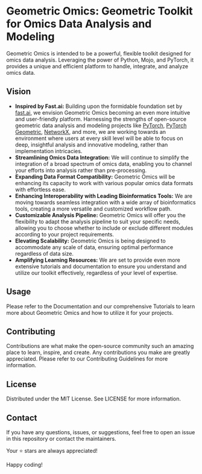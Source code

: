 # Geometric Omics: Geometric Toolkit for Omics Data Analysis and Modeling 

Geometric Omics is intended to be a powerful, flexible toolkit designed for omics data analysis. Leveraging the power of Python, Mojo, and PyTorch, it provides a unique and efficient platform to handle, integrate, and analyze omics data.

##  Vision 
- **Inspired by Fast.ai:** Building upon the formidable foundation set by [fast.ai](https://docs.fast.ai/), we envision Geometric Omics becoming an even more intuitive and user-friendly platform. Harnessing the strengths of open-source geometric data analysis and modeling projects like [PyTorch](https://pytorch.org/), [PyTorch Geometric](https://pyg.org/), [NetworkX](https://networkx.org/), and more, we are working towards an environment where users at every skill level will be able to focus on deep, insightful analysis and innovative modeling, rather than implementation intricacies.
- **Streamlining Omics Data Integration:** We will continue to simplify the integration of a broad spectrum of omics data, enabling you to channel your efforts into analysis rather than pre-processing.
- **Expanding Data Format Compatibility:** Geometric Omics will be enhancing its capacity to work with various popular omics data formats with effortless ease.
- **Enhancing Interoperability with Leading Bioinformatics Tools:** We are moving towards seamless integration with a wide array of bioinformatics tools, creating a more versatile and customized workflow path.
- **Customizable Analysis Pipeline:** Geometric Omics will offer you the flexibility to adapt the analysis pipeline to suit your specific needs, allowing you to choose whether to include or exclude different modules according to your project requirements.
- **Elevating Scalability:** Geometric Omics is being designed to accommodate any scale of data, ensuring optimal performance regardless of data size.
- **Amplifying Learning Resources:** We are set to provide even more extensive tutorials and documentation to ensure you understand and utilize our toolkit effectively, regardless of your level of expertise.


## Usage
Please refer to the Documentation and our comprehensive Tutorials to learn more about Geometric Omics and how to utilize it for your projects.

## Contributing
Contributions are what make the open-source community such an amazing place to learn, inspire, and create. Any contributions you make are greatly appreciated. Please refer to our Contributing Guidelines for more information.

## License
Distributed under the MIT License. See LICENSE for more information.

## Contact
If you have any questions, issues, or suggestions, feel free to open an issue in this repository or contact the maintainers.

Your ⭐ stars are always appreciated!

Happy coding!
